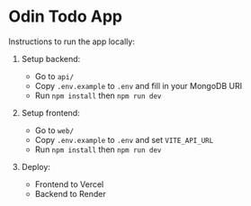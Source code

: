 # Odin Todo App

Instructions to run the app locally:

1. Setup backend:
   - Go to `api/`
   - Copy `.env.example` to `.env` and fill in your MongoDB URI
   - Run `npm install` then `npm run dev`

2. Setup frontend:
   - Go to `web/`
   - Copy `.env.example` to `.env` and set `VITE_API_URL`
   - Run `npm install` then `npm run dev`

3. Deploy:
   - Frontend to Vercel
   - Backend to Render
